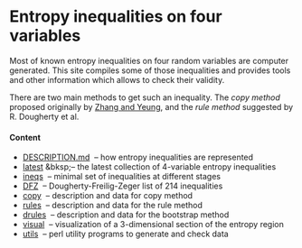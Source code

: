 Entropy inequalities on four variables
=============

Most of known entropy inequalities on four random variables are computer
generated. This site compiles some of those inequalities and provides tools
and other information which allows to check their validity.

There are two main methods to get such an inequality. The *copy method* 
proposed originally by [Zhang and Yeung](http://www.cs.cornell.edu/courses/cs783/2007fa/papers/ZYnonShannon.pdf), and the *rule method* suggested
by R. Dougherty et al.

#### Content

* [DESCRIPTION.md](DESCRIPTION.md) &nbsp;&ndash; how entropy inequalities are represented
* [latest](latest.txt) &bksp;&ndash; the latest collection of 4-variable
  entropy inequalities
* [ineqs](ineqs) &nbsp;&ndash; minimal set of inequalities at different
  stages
* [DFZ](DFZ) &nbsp;&ndash; Dougherty-Freilig-Zeger list of 214 inequalities
* [copy](copy) &nbsp;&ndash; description and data for copy method
* [rules](rules) &nbsp;&ndash; description and data for the rule method
* [drules](drules) &nbsp;&ndash; description and data for the bootstrap method
* [visual](visual) &nbsp;&ndash; visualization of a 3-dimensional section of
the entropy region
* [utils](utils) &nbsp;&ndash; perl utility programs to generate and check data




